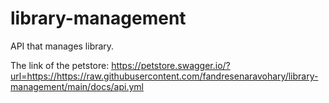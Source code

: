 # library-management
API that manages library.

The link of the petstore:
https://petstore.swagger.io/?url=https://https://raw.githubusercontent.com/fandresenaravohary/library-management/main/docs/api.yml
